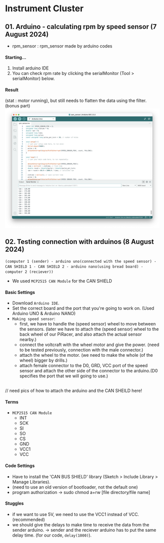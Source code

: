 # Instrument Cluster
## 01. Arduino - calculating rpm by speed sensor (7 August 2024) 
- rpm_sensor
: rpm_sensor made by arduino codes

#### Starting...
1. Install arduino IDE
2. You can check rpm rate by clicking the serialMonitor (Tool > serialMonitor) below.

#### Result
(stat : motor running), but still needs to flatten the data using the filter. (bonus part)
![serialMonitor](README/result.png)

## 02. Testing connection with arduinos (8 August 2024) 
`(computer 1 (sender) - arduino uno(connected with the speed sensor) - CAN SHIELD 1 - CAN SHIELD 2 - arduino nano(using bread board) - computer 2 (reciever))`
- We used `MCP2515 CAN Module` for the CAN SHIELD 
                                  
#### Basic Settings
- Download `Arduino IDE`.
- Set the correct board and the port that you're going to work on. (Used Arduino UNO & Arduino NANO)
- `Making speed sensor`: 
  - first, we have to handle the (speed sensor) wheel to move between the sensors. (later we have to attach the (speed sensor) wheel to the back wheel of our PiRacer, and also attach the actual sensor nearby.)
  - connect the voltcraft with the wheel motor and give the power. (need to be tested previously, connection with the male connector.)
  - attach the wheel to the motor. (we need to make the whole (of the wheel) bigger by drills.)
  - attach female connector to the D0, GRD, VCC port of the speed sensor and attach the other side of the connector to the arduino.(D0 specifies the port that we will going to use.)

</br> // need pics of how to attach the arduino and the CAN SHEILD here!
 
#### Terms
- `MCP2515 CAN Module`
  - INT
  - SCK
  - SI
  - SO
  - CS
  - GND
  - VCC1
  - VCC

#### Code Settings
- Have to install the 'CAN BUS SHIELD' library (Sketch > Include Library > Manage Libraries).
- (need to use an old version of bootloader, not the default one)
- program authorization -> sudo chmod a+rw [file directory/file name]

#### Stuggles
- if we want to use 5V, we need to use the VCC1 instead of VCC. (recommended)
- we should give the delays to make time to receive the data from the sender arduino. -> sender and the reciever arduino has to put the same delay time. (for our code, `delay(1000)`).

